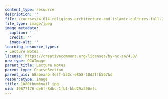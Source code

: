 ```yaml
---
content_type: resource
description: ''
file: /courses/4-614-religious-architecture-and-islamic-cultures-fall-2002/19677176de6f8dbc1fb1bbd29a390efc_1080thumbnail.jpg
file_type: image/jpeg
image_metadata:
  caption: ''
  credit: ''
  image-alt: ''
learning_resource_types:
- Lecture Notes
license: https://creativecommons.org/licenses/by-nc-sa/4.0/
ocw_type: OCWImage
parent_title: Lecture Notes
parent_type: CourseSection
parent_uid: 68abeaab-4eff-532c-e858-18d3ffb567bd
resourcetype: Image
title: 1080thumbnail.jpg
uid: 19677176-de6f-8dbc-1fb1-bbd29a390efc
---
```

